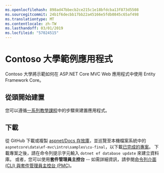 ```yaml
---
ms.openlocfilehash: 898ad47bbecb2ce215c1e18bfdcba13f873d5508
ms.sourcegitcommit: 24b1f6decbb17bb22a45166e5fdb0845c65af498
ms.translationtype: MT
ms.contentlocale: zh-TW
ms.lasthandoff: 03/01/2019
ms.locfileid: "57024515"
---
```

# <a name="contoso-university-sample-app"></a>Contoso 大學範例應用程式

Contoso 大學將示範如何在 ASP.NET Core MVC Web 應用程式中使用 Entity Framework Core。

## <a name="build-it-from-scratch"></a>從頭開始建置

您可以遵循[一系列教學課程](https://docs.microsoft.com/aspnet/core/data/ef-mvc/intro)中的步驟來建置應用程式。

## <a name="download-it"></a>下載

從 GitHub 下載或複製 [aspnet/Docs 存放庫](https://github.com/aspnet/Docs)，並巡覽至本機檔案系統中的 `aspnetcore\data\ef-mvc\intro\samples\cu-final`，以下載[已完成的專案](https://github.com/aspnet/Docs/tree/master/aspnetcore/data/ef-mvc/intro/samples/cu-final)。  下載專案之後，請在命令列提示字元輸入 `dotnet ef database update` 來建立資料庫。 或者，您可以使用**套件管理員主控台** -- 如需詳細資訊，請參閱[命令列介面 (CLI) 與套件管理員主控台 (PMC)](https://docs.microsoft.com/aspnet/core/data/ef-mvc/migrations#command-line-interface-cli-vs-package-manager-console-pmc)。
